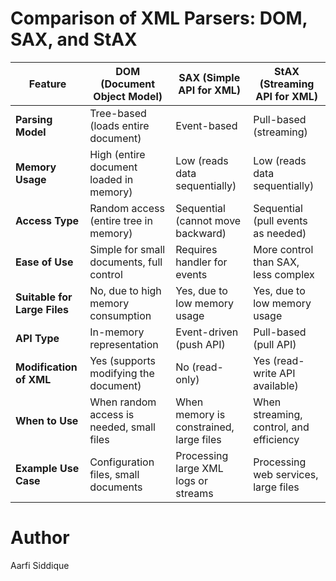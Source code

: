 # Comparison of XML Parsers: DOM, SAX, and StAX

| Feature                        | DOM (Document Object Model)             | SAX (Simple API for XML)               | StAX (Streaming API for XML)           |
|---------------------------------|-----------------------------------------|----------------------------------------|----------------------------------------|
| **Parsing Model**               | Tree-based (loads entire document)      | Event-based                           | Pull-based (streaming)                 |
| **Memory Usage**                | High (entire document loaded in memory) | Low (reads data sequentially)          | Low (reads data sequentially)          |
| **Access Type**                 | Random access (entire tree in memory)   | Sequential (cannot move backward)      | Sequential (pull events as needed)     |
| **Ease of Use**                 | Simple for small documents, full control| Requires handler for events            | More control than SAX, less complex    |
| **Suitable for Large Files**    | No, due to high memory consumption      | Yes, due to low memory usage           | Yes, due to low memory usage           |
| **API Type**                    | In-memory representation                | Event-driven (push API)                | Pull-based (pull API)                  |
| **Modification of XML**         | Yes (supports modifying the document)   | No (read-only)                         | Yes (read-write API available)         |
| **When to Use**                 | When random access is needed, small files| When memory is constrained, large files| When streaming, control, and efficiency|
| **Example Use Case**            | Configuration files, small documents    | Processing large XML logs or streams   | Processing web services, large files   |



# Author
Aarfi Siddique